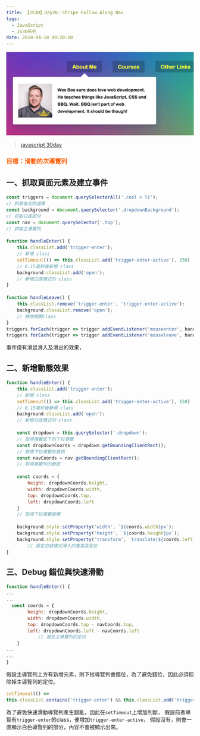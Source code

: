 ```yaml
---
title: 【JS30】Day26：Stripe Follow Along Nav
tags:
  - JavaScript
  - JS30系列
date: 2018-04-10 09:20:10
---
```

![](/img/js30day/small25.jpg)

> [javascript 30day](https://javascript30.com/)

<!-- more -->

### <span style="color:#ff5900">目標：滑動的次導覽列</span>

## 一、抓取頁面元素及建立事件

```js
const triggers = document.querySelectorAll('.cool > li');
// 抓取各別的選單
const background = document.querySelector('.dropdownBackground');
// 抓取白底部分
const nav = document.querySelector('.top');
// 抓取主導覽列

function handleEnter() {
    this.classList.add('trigger-enter');
    // 新增 class
    setTimeout(() => this.classList.add('trigger-enter-active'), 150)
    // 0.15毫秒後新增 class
    background.classList.add('open');
    // 新增白底樣式的 class
}

function handleLeave() {
    this.classList.remove('trigger-enter', 'trigger-enter-active');
    background.classList.remove('open');
    // 移除相關class
}
triggers.forEach(trigger => trigger.addEventListener('mouseenter', handleEnter))
triggers.forEach(trigger => trigger.addEventListener('mouseleave', handleLeave))
```
事件僅有滑鼠滑入及滑出的效果，

## 二、新增動態效果

```js
function handleEnter() {
    this.classList.add('trigger-enter');
    // 新增 class
    setTimeout(() => this.classList.add('trigger-enter-active'), 150)
    // 0.15毫秒後新增 class
    background.classList.add('open');
    // 新增白底樣式的 class

    const dropdown = this.querySelector('.dropdown');
    // 取得導覽底下的下拉導覽
    const dropdownCoords = dropdown.getBoundingClientRect();
    // 取得下拉導覽的資訊
    const navCoords = nav.getBoundingClientRect();
    // 取得導覽列的資訊

    const coords = {
        height: dropdownCoords.height,
        width: dropdownCoords.width,
        top: dropdownCoords.top,
        left: dropdownCoords.left
    }
    // 取得下拉導覽座標

    background.style.setProperty('width', `${coords.width}px`);
    background.style.setProperty('height', `${coords.height}px`);
    background.style.setProperty('transform', `translate(${coords.left}px,${coords.top}px)`)
        // 設定白底樣式滑入的寬高及定位
}

```

## 三、Debug 錯位與快速滑動
```js
function handleEnter() {
...
...
  const coords = {
        height: dropdownCoords.height,
        width: dropdownCoords.width,
        top: dropdownCoords.top - navCoords.top,
        left: dropdownCoords.left - navCoords.left
            // 減去主導覽列的定位
    }
...
...
}
```
假設主導覽列上方有新增元素，則下拉導覽列會錯位，為了避免錯位，因此必須扣除掉主導覽列的定位。
```js
setTimeout(() => 
this.classList.contains('trigger-enter') && this.classList.add('trigger-enter-active'), 150);
```
為了避免快速滑動導覽列產生錯亂，因此在`setTimeout`上增加判斷，
假設前者導覽有`trigger-enter`的class，便增加`trigger-enter-active`，
假設沒有，則會一直顯示白色導覽列的部分，內容不會被顯示出來。